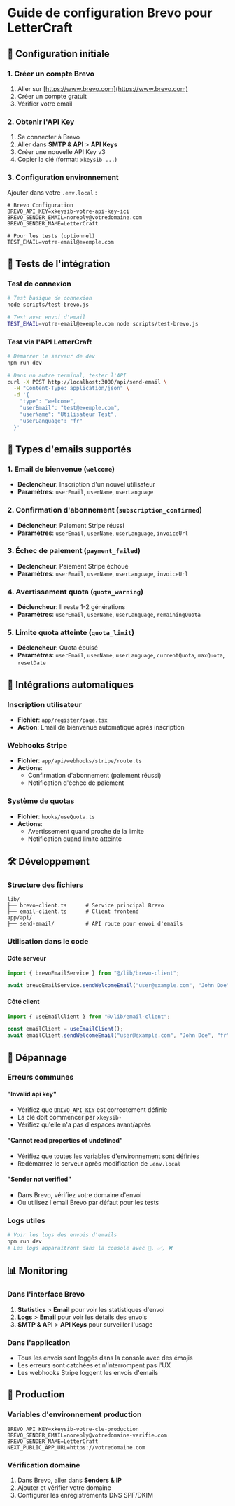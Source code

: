 # Guide de configuration Brevo pour LetterCraft

## 🚀 Configuration initiale

### 1. Créer un compte Brevo

1. Aller sur [https://www.brevo.com](https://www.brevo.com)
2. Créer un compte gratuit
3. Vérifier votre email

### 2. Obtenir l'API Key

1. Se connecter à Brevo
2. Aller dans **SMTP & API** > **API Keys**
3. Créer une nouvelle API Key v3
4. Copier la clé (format: `xkeysib-...`)

### 3. Configuration environnement

Ajouter dans votre `.env.local` :

```env
# Brevo Configuration
BREVO_API_KEY=xkeysib-votre-api-key-ici
BREVO_SENDER_EMAIL=noreply@votredomaine.com
BREVO_SENDER_NAME=LetterCraft

# Pour les tests (optionnel)
TEST_EMAIL=votre-email@exemple.com
```

## 🧪 Tests de l'intégration

### Test de connexion

```bash
# Test basique de connexion
node scripts/test-brevo.js

# Test avec envoi d'email
TEST_EMAIL=votre-email@exemple.com node scripts/test-brevo.js
```

### Test via l'API LetterCraft

```bash
# Démarrer le serveur de dev
npm run dev

# Dans un autre terminal, tester l'API
curl -X POST http://localhost:3000/api/send-email \
  -H "Content-Type: application/json" \
  -d '{
    "type": "welcome",
    "userEmail": "test@exemple.com",
    "userName": "Utilisateur Test",
    "userLanguage": "fr"
  }'
```

## 📧 Types d'emails supportés

### 1. Email de bienvenue (`welcome`)

- **Déclencheur**: Inscription d'un nouvel utilisateur
- **Paramètres**: `userEmail`, `userName`, `userLanguage`

### 2. Confirmation d'abonnement (`subscription_confirmed`)

- **Déclencheur**: Paiement Stripe réussi
- **Paramètres**: `userEmail`, `userName`, `userLanguage`, `invoiceUrl`

### 3. Échec de paiement (`payment_failed`)

- **Déclencheur**: Paiement Stripe échoué
- **Paramètres**: `userEmail`, `userName`, `userLanguage`, `invoiceUrl`

### 4. Avertissement quota (`quota_warning`)

- **Déclencheur**: Il reste 1-2 générations
- **Paramètres**: `userEmail`, `userName`, `userLanguage`, `remainingQuota`

### 5. Limite quota atteinte (`quota_limit`)

- **Déclencheur**: Quota épuisé
- **Paramètres**: `userEmail`, `userName`, `userLanguage`, `currentQuota`, `maxQuota`, `resetDate`

## 🔧 Intégrations automatiques

### Inscription utilisateur

- **Fichier**: `app/register/page.tsx`
- **Action**: Email de bienvenue automatique après inscription

### Webhooks Stripe

- **Fichier**: `app/api/webhooks/stripe/route.ts`
- **Actions**:
  - Confirmation d'abonnement (paiement réussi)
  - Notification d'échec de paiement

### Système de quotas

- **Fichier**: `hooks/useQuota.ts`
- **Actions**:
  - Avertissement quand proche de la limite
  - Notification quand limite atteinte

## 🛠 Développement

### Structure des fichiers

```
lib/
├── brevo-client.ts      # Service principal Brevo
├── email-client.ts      # Client frontend
app/api/
├── send-email/          # API route pour envoi d'emails
```

### Utilisation dans le code

#### Côté serveur

```typescript
import { brevoEmailService } from "@/lib/brevo-client";

await brevoEmailService.sendWelcomeEmail("user@example.com", "John Doe", "fr");
```

#### Côté client

```typescript
import { useEmailClient } from "@/lib/email-client";

const emailClient = useEmailClient();
await emailClient.sendWelcomeEmail("user@example.com", "John Doe", "fr");
```

## 🐛 Dépannage

### Erreurs communes

#### "Invalid api key"

- Vérifiez que `BREVO_API_KEY` est correctement définie
- La clé doit commencer par `xkeysib-`
- Vérifiez qu'elle n'a pas d'espaces avant/après

#### "Cannot read properties of undefined"

- Vérifiez que toutes les variables d'environnement sont définies
- Redémarrez le serveur après modification de `.env.local`

#### "Sender not verified"

- Dans Brevo, vérifiez votre domaine d'envoi
- Ou utilisez l'email Brevo par défaut pour les tests

### Logs utiles

```bash
# Voir les logs des envois d'emails
npm run dev
# Les logs apparaîtront dans la console avec 📧, ✅, ❌
```

## 📊 Monitoring

### Dans l'interface Brevo

1. **Statistics** > **Email** pour voir les statistiques d'envoi
2. **Logs** > **Email** pour voir les détails des envois
3. **SMTP & API** > **API Keys** pour surveiller l'usage

### Dans l'application

- Tous les envois sont loggés dans la console avec des émojis
- Les erreurs sont catchées et n'interrompent pas l'UX
- Les webhooks Stripe loggent les envois d'emails

## 🚀 Production

### Variables d'environnement production

```env
BREVO_API_KEY=xkeysib-votre-cle-production
BREVO_SENDER_EMAIL=noreply@votredomaine-verifie.com
BREVO_SENDER_NAME=LetterCraft
NEXT_PUBLIC_APP_URL=https://votredomaine.com
```

### Vérification domaine

1. Dans Brevo, aller dans **Senders & IP**
2. Ajouter et vérifier votre domaine
3. Configurer les enregistrements DNS SPF/DKIM
